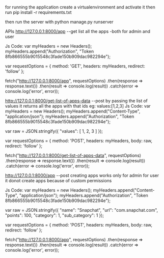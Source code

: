 for running the application 
create a virtualenvironment and activate it then run
pip install -r requirements.txt

then run the server with python manage.py runserver


APIs
http://127.0.0.1:8000/app --get
list all the apps -both for admin and user

Js Code:
var myHeaders = new Headers();
myHeaders.append("Authorization", "Token 8fb866555b9015548c3fade150b909dac982294e");

var requestOptions = {
  method: 'GET',
  headers: myHeaders,
  redirect: 'follow'
};

fetch("http://127.0.0.1:8000/app", requestOptions)
  .then(response => response.text())
  .then(result => console.log(result))
  .catch(error => console.log('error', error));


  


http://127.0.0.1:8000/get-list-of-apps-data   --post
by passing the list of values it returns all the apps with that ids
eg: values:[1,2,3]
Js Code:
var myHeaders = new Headers();
myHeaders.append("Content-Type", "application/json");
myHeaders.append("Authorization", "Token 8fb866555b9015548c3fade150b909dac982294e");

var raw = JSON.stringify({
  "values": [
    1,
    2,
    3
  ]
});

var requestOptions = {
  method: 'POST',
  headers: myHeaders,
  body: raw,
  redirect: 'follow'
};

fetch("http://127.0.0.1:8000/get-list-of-apps-data", requestOptions)
  .then(response => response.text())
  .then(result => console.log(result))
  .catch(error => console.log('error', error));







http://127.0.0.1:8000/app     --post
creating apps
works only for admin
for user it donot create apps because of custom permissions

Js Code:
var myHeaders = new Headers();
myHeaders.append("Content-Type", "application/json");
myHeaders.append("Authorization", "Token 8fb866555b9015548c3fade150b909dac982294e");

var raw = JSON.stringify({
  "name": "Snapchat",
  "url": "com.snapchat.com",
  "points": 100,
  "category": 1,
  "sub_category": 1
});

var requestOptions = {
  method: 'POST',
  headers: myHeaders,
  body: raw,
  redirect: 'follow'
};

fetch("http://127.0.0.1:8000/app", requestOptions)
  .then(response => response.text())
  .then(result => console.log(result))
  .catch(error => console.log('error', error));